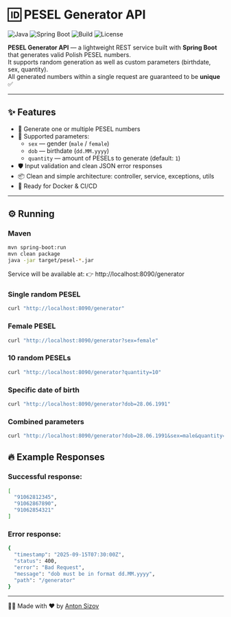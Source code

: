 # 🆔 PESEL Generator API

![Java](https://img.shields.io/badge/Java-21-blue?logo=openjdk)
![Spring Boot](https://img.shields.io/badge/Spring%20Boot-3.x-brightgreen?logo=springboot)
![Build](https://img.shields.io/badge/build-Maven-orange?logo=apachemaven)
![License](https://img.shields.io/badge/license-MIT-lightgrey)

**PESEL Generator API** — a lightweight REST service built with **Spring Boot** that generates valid Polish PESEL numbers.  
It supports random generation as well as custom parameters (birthdate, sex, quantity).  
All generated numbers within a single request are guaranteed to be **unique** ✅

---

## ✨ Features
- 🔢 Generate one or multiple PESEL numbers
- 🎯 Supported parameters:
    - `sex` — gender (`male` / `female`)
    - `dob` — birthdate (`dd.MM.yyyy`)
    - `quantity` — amount of PESELs to generate (default: `1`)
- 🛡️ Input validation and clean JSON error responses
- 📦 Clean and simple architecture: controller, service, exceptions, utils
- 🚀 Ready for Docker & CI/CD

---

## ⚙️ Running

### Maven
```bash
mvn spring-boot:run
mvn clean package
java -jar target/pesel-*.jar
```
Service will be available at:
👉 http://localhost:8090/generator

### Single random PESEL
```bash
curl "http://localhost:8090/generator"
```

### Female PESEL
```bash
curl "http://localhost:8090/generator?sex=female"
```

### 10 random PESELs
```bash
curl "http://localhost:8090/generator?quantity=10"
```

### Specific date of birth
```bash
curl "http://localhost:8090/generator?dob=28.06.1991"
```

### Combined parameters
```bash
curl "http://localhost:8090/generator?dob=28.06.1991&sex=male&quantity=5"
```

## 🔥 Example Responses

### Successful response:
```bash
[
  "91062812345",
  "91062867890",
  "91062854321"
]
```

### Error response:
```bash
{
  "timestamp": "2025-09-15T07:30:00Z",
  "status": 400,
  "error": "Bad Request",
  "message": "dob must be in format dd.MM.yyyy",
  "path": "/generator"
}
```

---

👨‍💻 Made with ❤️ by [Anton Sizov](https://antonsizov.com)

